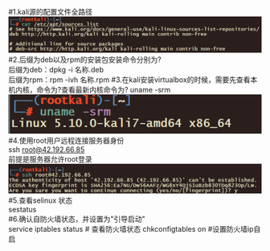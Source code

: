 #1.kali源的配置文件全路径  
![kali](https://github.com/WUBO512/wwbb/blob/main/%E5%AE%9E%E9%AA%8C%E6%88%AA%E5%9B%BEday2/1.png)  
#2.后缀为deb以及rpm的安装包安装命令分别为?  
后缀为deb：dpkg -i 名称.deb  
后缀为rpm：rpm -ivh 名称.rpm
#3.在kali安装virtualbox的时候，需要先查看本机内核，命令为?查看最新内核命令为?
uname -srm  
![kali](https://github.com/WUBO512/wwbb/blob/main/%E5%AE%9E%E9%AA%8C%E6%88%AA%E5%9B%BEday2/3.png) 
#4.使用root用户远程连接服务器身份  
ssh root@42.192.66.85  
前提是服务器允许root登录  
![kali](https://github.com/WUBO512/wwbb/blob/main/%E5%AE%9E%E9%AA%8C%E6%88%AA%E5%9B%BEday2/4.png)  
#5.查看selinux 状态  
sestatus  
#6.确认自防火墙状态，并设置为"引导启动"  
service iptables status # 查看防火墙状态
chkconfigtables on #设置防火墙ip自启




  

